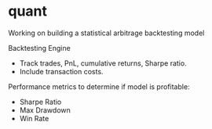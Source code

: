# quant
Working on building a statistical arbitrage backtesting model

Backtesting Engine
- Track trades, PnL, cumulative returns, Sharpe ratio.
- Include transaction costs.

Performance metrics to determine if model is profitable:
- Sharpe Ratio
- Max Drawdown
- Win Rate
